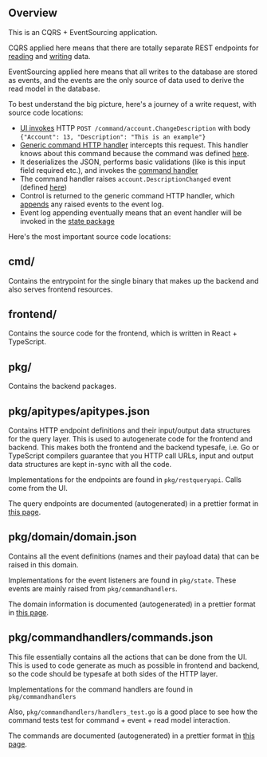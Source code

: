 Overview
--------

This is an CQRS + EventSourcing application.

CQRS applied here means that there are totally separate REST endpoints for
[reading](application_model/rest_endpoints.md)
and [writing](application_model/commands.md)
data.

EventSourcing applied here means that all writes to the database are stored as events, and
the events are the only source of data used to derive the read model in the database.

To best understand the big picture, here's a journey of a write request, with source code
locations:

- [UI invokes](https://github.com/function61/pi-security-module/blob/153991ffb0bb/frontend/pages/AccountPage.tsx#L287)
  HTTP `POST /command/account.ChangeDescription` with body
  `{"Account": 13, "Description": "This is an example"}`
- [Generic command HTTP handler](https://github.com/function61/pi-security-module/blob/153991ffb0bb/pkg/restcommandapi/commandapi.go#L18)
  intercepts this request. This handler knows about this command because the command was
  defined [here](https://github.com/function61/pi-security-module/blob/153991ffb0bb/pkg/commandhandlers/commands.json#L33).
- It deserializes the JSON, performs basic validations (like is this input field required
  etc.), and invokes the [command handler](https://github.com/function61/pi-security-module/blob/153991ffb0bb/pkg/commandhandlers/handlers.go#L89)
- The command handler raises `account.DescriptionChanged` event
  (defined [here](https://github.com/function61/pi-security-module/blob/153991ffb0bb/pkg/domain/domain.json#L91))
- Control is returned to the generic command HTTP handler, which
  [appends](https://github.com/function61/pi-security-module/blob/153991ffb0bb/pkg/restcommandapi/commandapi.go#L64)
  any raised events to the event log.
- Event log appending eventually means that an event handler will be invoked in the
  [state package](https://github.com/function61/pi-security-module/blob/153991ffb0bb/pkg/state/eventhandlers.go#L72)

Here's the most important source code locations:


cmd/
----

Contains the entrypoint for the single binary that makes up the backend and also serves
frontend resources.


frontend/
---------

Contains the source code for the frontend, which is written in React + TypeScript.


pkg/
----

Contains the backend packages.


pkg/apitypes/apitypes.json
--------------------------

Contains HTTP endpoint definitions and their input/output data structures for the query
layer. This is used to autogenerate code for the frontend and backend. This makes both the
frontend and the backend typesafe, i.e. Go or TypeScript compilers guarantee that you HTTP
call URLs, input and output data structures are kept in-sync with all the code.

Implementations for the endpoints are found in `pkg/restqueryapi`. Calls come from the UI.

The query endpoints are documented (autogenerated) in a prettier format in
[this page](application_model/rest_endpoints.md).


pkg/domain/domain.json
----------------------

Contains all the event definitions (names and their payload data) that can be raised in
this domain.

Implementations for the event listeners are found in `pkg/state`. These events are mainly
raised from `pkg/commandhandlers`.

The domain information is documented (autogenerated) in a prettier format in
[this page](domain_model/events.md).


pkg/commandhandlers/commands.json
---------------------------------

This file essentially contains all the actions that can be done from the UI. This is used
to code generate as much as possible in frontend and backend, so the code should be
typesafe at both sides of the HTTP layer.

Implementations for the command handlers are found in `pkg/commandhandlers`

Also, `pkg/commandhandlers/handlers_test.go` is a good place to see how the command tests
test for command + event + read model interaction.

The commands are documented (autogenerated) in a prettier format in
[this page](application_model/commands.md).

